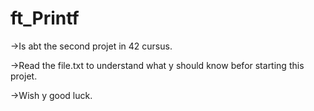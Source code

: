 # ft_Printf
->Is abt the second projet in 42 cursus.


->Read the file.txt to understand what y should know befor starting this projet.


->Wish y good luck.
